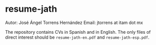 # resume-jath

Autor: José Ángel Torrens Hernández
Email: jtorrens at itam dot mx

The repository contains CVs in Spanish and in English. The only files of direct interest should be `resume-jath-en.pdf` and `resume-jath-esp.pdf`.